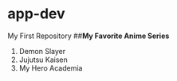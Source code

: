 # app-dev
My First Repository
##**My Favorite Anime Series**
1. Demon Slayer
2. Jujutsu Kaisen
3. My Hero Academia
 
